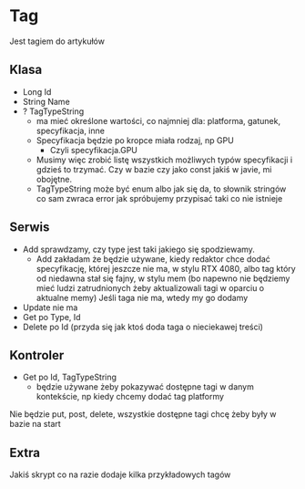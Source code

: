 # Tag
Jest tagiem do artykułów

## Klasa
- Long Id
- String Name
- ? TagTypeString
    * ma mieć określone wartości, co najmniej dla: platforma, gatunek, specyfikacja, inne
    * Specyfikacja będzie po kropce miała rodzaj, np GPU
        * Czyli specyfikacja.GPU
    * Musimy więc zrobić listę wszystkich możliwych typów specyfikacji i gdzieś to trzymać. Czy w bazie czy jako const jakiś w javie, mi obojętne.
    * TagTypeString może być enum albo jak się da, to słownik stringów co sam zwraca error jak spróbujemy przypisać taki co nie istnieje

## Serwis
- Add sprawdzamy, czy type jest taki jakiego się spodziewamy.
    * Add zakładam że będzie używane, kiedy redaktor chce dodać specyfikację, której jeszcze nie ma, w stylu RTX 4080, albo tag który od niedawna stał się fajny, w stylu mem (bo napewno nie będziemy mieć ludzi zatrudnionych żeby aktualizowali tagi w oparciu o aktualne memy) Jeśli taga nie ma, wtedy my go dodamy
- Update nie ma
- Get po Type, Id
- Delete po Id (przyda się jak ktoś doda taga o nieciekawej treści)

## Kontroler
- Get po Id, TagTypeString
    * będzie używane żeby pokazywać dostępne tagi w danym kontekście, np kiedy chcemy dodać tag platformy

Nie będzie put, post, delete, wszystkie dostępne tagi chcę żeby były w bazie na start

## Extra
Jakiś skrypt co na razie dodaje kilka przykładowych tagów